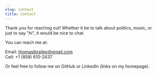 ```yaml
---
slug: contact
title: Contact
---
```


Thank you for reaching out! Whether it be to talk about politics, music, or just to say "hi", it would be nice to chat.

You can reach me at:

Email:  thomasjbrailey@gmail.com \
Cell: +1 (858) 610-2437

Or feel free to follow me on GitHub or LinkedIn (links on my homepage). 

